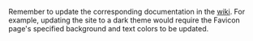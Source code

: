 Remember to update the corresponding documentation in the [wiki](https://github.com/neelkamath/duo-ludio/wiki). For example, updating the site to a dark theme would require the Favicon page's specified background and text colors to be updated.
